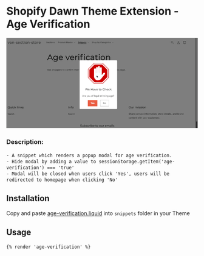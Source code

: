 # Shopify Dawn Theme Extension - Age Verification

![Screen recording](./assets/age-verification.gif)

### Description:

    - A snippet which renders a popup modal for age verification.
    - Hide modal by adding a value to sessionStorage.getItem('age-verification') === 'true'
    - Modal will be closed when users click 'Yes', users will be redirected to homepage when clicking 'No'

## Installation

Copy and paste [age-verification.liquid](./snippets/age-verification.liquid/) into `snippets` folder in your Theme

## Usage

```liquid
{% render 'age-verification' %}
```
